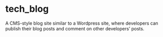 # tech_blog
A CMS-style blog site similar to a Wordpress site, where developers can publish their blog posts and comment on other developers’ posts.

